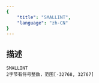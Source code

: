 ```yaml
---
{
    "title": "SMALLINT",
    "language": "zh-CN"
}
---
```


## 描述
    SMALLINT
    2字节有符号整数，范围[-32768, 32767]


